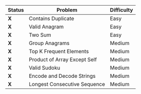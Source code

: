| Status | Problem | Difficulty |
| --- | --- | --- |
| **X** | Contains Duplicate | Easy |
| **X** | Valid Anagram | Easy |
| **X** | Two Sum | Easy |
| **X** | Group Anagrams | Medium |
| **X** | Top K Frequent Elements | Medium |
| **X** | Product of Array Except Self | Medium |
| **X** | Valid Sudoku | Medium |
| **X** | Encode and Decode Strings | Medium |
| **X** | Longest Consecutive Sequence | Medium |